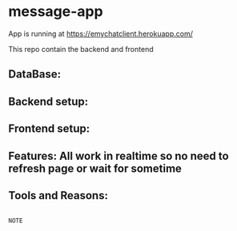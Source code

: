 # message-app

App is running at https://emychatclient.herokuapp.com/


This repo contain the backend and frontend


DataBase:
----------------------------------------------------------------------------------------------------------------


Backend setup:
------------------------------------------------------------------------------------------------------------------



Frontend setup:
-------------------------------------------------------------------------------------------------------------------


Features: All work in realtime so no need to refresh page or wait for sometime
-------------------------------------------------------------------------------------------------------------------


Tools and Reasons:
-------------------------------------------------------------------------------------------------------------------



                                                                          NOTE
                                                                          

